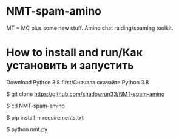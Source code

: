 # NMT-spam-amino
MT + MC plus some new stuff. Amino chat raiding/spaming toolkit.

# How to install and run/Как установить и запустить

Download Python 3.8 first/Сначала скачайте Python 3.8

$ git clone https://github.com/shadowrun33/NMT-spam-amino

$ cd NMT-spam-amino

$ pip install -r requirements.txt

$ python nmt.py
